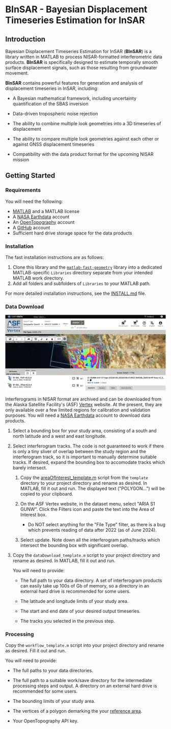 # BInSAR - Bayesian Displacement Timeseries Estimation for InSAR

## Introduction

Bayesian Displacement Timeseries Estimation for InSAR (**BInSAR**) is a library written in MATLAB to process NISAR-formatted interferometric data products. **BInSAR** is specifically designed to estimate temporally smooth surface displacement signals, such as those resulting from groundwater movement. 

**BInSAR** contains powerful features for generation and analysis of displacement timeseries in InSAR, including:

* A Bayesian mathematical framework, including uncertainty quantification of the SBAS inversion

* Data-driven tropospheric noise rejection 

* The ability to combine multiple look geometries into a 3D timeseries of displacement

* The ability to compare multiple look geometries against each other or against GNSS displacement timeseries

* Compatibility with the data product format for the upcoming NISAR mission



## Getting Started

### Requirements

You will need the following:
* [MATLAB](https://www.mathworks.com/products/matlab.html) and a MATLAB license
* A [NASA Earthdata](https://www.earthdata.nasa.gov/) account
* An [OpenTopography](https://opentopography.org/) account
* A [GitHub](https://github.com/) account
* Sufficient hard drive storage space for the data products

### Installation

The fast installation instructions are as follows: 
1. Clone this library and the [`matlab-fast-geometry`](https://github.com/zhurewitz/matlab-fast-geometry) library into a dedicated MATLAB-specific `Libraries` directory separate from your intended MATLAB work directory.
2. Add all folders and subfolders of `Libraries` to your MATLAB path.

For more detailed installation instructions, see the [INSTALL.md](INSTALL.md) file.

### Data Download

<img src="images/vertex.png" width=1000>

Interferograms in NISAR format are archived and can be downloaded from the Alaska Satellite Facility's (ASF) [Vertex](https://search.asf.alaska.edu/#/?dataset=SENTINEL-1%20INTERFEROGRAM%20(BETA)) website. At the present, they are only available over a few limited regions for calibration and validation purposes. You will need a [NASA Earthdata](https://www.earthdata.nasa.gov/) account to download data products. 



1. Select a bounding box for your study area, consisting of a south and north latitude and a west and east longitude. 

2. Select interferogram tracks. The code is not guaranteed to work if there is only a tiny sliver of overlap between the study region and the interferogram track, so it is important to manually determine suitable tracks. If desired, expand the bounding box to accomodate tracks which barely intersect. 

    1. Copy the [areaOfInterest_template.m](templates/areaOfInterest_template.m) script from the `template` directory to your project directory and rename as desired. In MATLAB, fill it out and run. The displayed text ("POLYGON...") will be copied to your clipboard.

    3. On the ASF Vertex website, in the dataset menu, select "ARIA S1 GUNW". Click the Filters icon and paste the text into the Area of Interest box. 

        * Do NOT select anything for the "File Type" filter, as there is a bug which prevents reading of data after 2022 (as of June 2024).

    4. Select update. Note down all the interferogram paths/tracks which intersect the bounding box with significant overlap. 

3. Copy the `dataDownload_template.m` script to your project directory and rename as desired. In MATLAB, fill it out and run. 

    You will need to provide:

    * The full path to your data directory. A set of interferogram products can easily take up 100s of Gb of memory, so a directory in an external hard drive is recommended for some users. 

    * The latitude and longitude limits of your study area. 

    * The start and end date of your desired output timeseries. 

    * The tracks you selected in the previous step.

### Processing

Copy the `workflow_template.m` script into your project directory and rename as desired. Fill it out and run. 

You will need to provide:

* The full paths to your data directories.

* The full path to a suitable work/save directory for the intermediate processing steps and output. A directory on an external hard drive is recommended for some users. 

* The bounding limits of your study area. 

* The vertices of a polygon demarking the your [reference area](guides/referenceArea.md).

* Your OpenTopography API key.